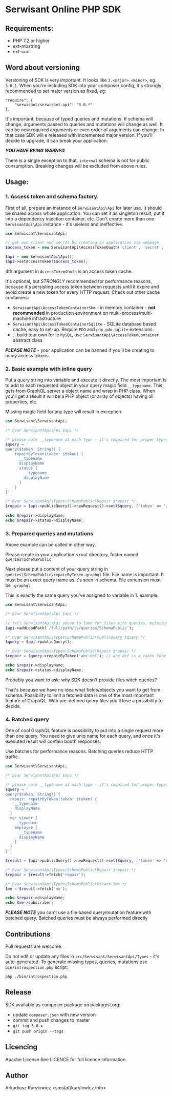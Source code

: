 # Serwisant Online PHP SDK

## Requirements:

* PHP 7.2 or higher
* ext-mbstring
* ext-curl

## Word about versioning

Versioning of SDK is very important. It looks like `3.<major>.<minor>`, eg. `3.0.1`. When you're including SDK into your
composer config, it's strongly recommended to set major version as fixed, eg:

```
"require": {
    "serwisant/serwisant-api": "3.0.*"
},
```  

It's important, because of typed queries and mutations. If schema will change, arguments passed to queries and mutations
will change as well. It can be new required arguments or even order of arguments can change. In that case SDK will e
released with incremented major version. If you'll decide to upgrade, it can break your application.

***YOU HAVE BEING WARNED.***

There is a single exception to that. `internal` schema is not for public consumption. Breaking changes will be excluded
from above rules.

## Usage:

### 1. Access token and schema factory.

First of all, prepare an instance of `SerwisantApi\Api` for later use. It should be shared across whole application. You
can set it as singleton result, put it into a dependency injection container, etc. Don't create more than
one `SerwisantApi\Api` instance - it's useless and ineffective.

```php
use Serwisant\SerwisantApi;

// get own client and secret by creating an application via webpage
$access_token = new SerwisantApi\AccessTokenOauth('client', 'secret', 'public', (new SerwisantApi\AccessTokenContainerFile));

$api = new SerwisantApi\Api();
$api->setAccessToken($access_token);
```

4th argument in `AccessTokenOauth` is an access token cache.

It's optional, but *STRONGLY* recommended for performance reasons, because it's persisting access token between requests
until it expire and avoid create a new token for every HTTP request. Check out other cache containers:

- `SerwisantApi\AccessTokenContainerShm` - in memory container - **not recommended** in production environment on
  multi-process/multi-machine infrastructure
- `SerwisantApi\AccessTokenContainerSqlite` - SQLite database based cache, easy to set-up. Require `PDO`
  and `php_pdo_sqlite` extensions.
- ...build tour own for ie `MySQL`, use `SerwisantApi\AccessTokenContainer` abstract class

***PLEASE NOTE*** - your application can be banned if you'll be creating to many access tokens.

### 2. Basic example with inline query

Put a query string into variable and execute it directly. The most important is to add to each requested object in your
query magic field `__typename`. This gets from GraphQL server a object name and wrap in PHP class. When you'll get a
result it will be a PHP object (or array of objects) having all properties, etc.

Missing magic field for any type will result in exception.

```php
use Serwisant\SerwisantApi;

/* @var SerwisantApi\Api $api */

/* please note __typename at each type - it's required for proper typecast */
$query = '
query($token: String!) {
    repairByToken(token: $token) {
      __typename
      displayName
      status {
        __typename
        displayName
      }
    }
}';

/* @var SerwisantApi\Types\SchemaPublic\Repair $repair */
$repair = $api->publicQuery()->newRequest()->set($query, ['token' => 'abc-def'])->execute()->fetch();
 
echo $repair->displayName;
echo $repair->status->displayName;
```

### 3. Prepared queries and mutations

Above example can be called in other way.

Please create in your application's root directory, folder named `queries\SchemaPublic`

Next please put a content of your query string in `queries\SchemaPublic\repairByToken.graphql` file. File name is
important. It must be an exact query name as it's seen in schema. File exnension must be `.graphql`.

This is exactly the same query you've assigned to variable in 1. example.

```php
use Serwisant\SerwisantApi;

/* @var SerwisantApi\Api $api */

// tell SerwisantApi\Api where to look for files with queries, mutations, etc. It can be done once, in 1. example.
$api->addLoadPath('/full/path/to/queries/SchemaPublic');

/* @var SerwisantApi\Types\SchemaPublic\PublicQuery $query */
$query = $api->publicQuery();

/* @var SerwisantApi\Types\SchemaPublic\Repair $repair */
$repair = $query->repairByToken('abc-def'); // abc-def is a token form repair fetched from user input

echo $repair->displayName;
echo $repair->status->displayName;
```

Probably you want to ask: why SDK doesn't provide files witch queries?

That's because we have no idea what fields/objects you want to get from schema. Possibility to limit a fetched data is
one of the most important feature of GraphQL. With pre-defined query files you'll lose a possibility to decide.

### 4. Batched query

One of cool GraphQL feature is possibility to put into a single request more than one query. You need to give uniq name
for each query, and once it's executed result will contain booth responses.

Use batches for performance reasons. Batching queries reduce HTTP traffic.

```php
use Serwisant\SerwisantApi;

/* @var SerwisantApi\Api $api */

/* please note __typename at each type - it's required for proper typecast */
$query = '
query($token: String!) {
  repair: repairByToken(token: $token) {
    __typename
    displayName
  }
  me: viewer {
    __typename
    employee {
      __typename
      displayName
    }
  } 
}';

$result = $api->publicQuery()->newRequest()->set($query, ['token' => 'abc-def'])->execute();

/* @var SerwisantApi\Types\SchemaPublic\Repair $repair */
$repair = $result->fetch('repair');

/* @var SerwisantApi\Types\SchemaPublic\Viewer $me */
$me = $result->fetch('me');

echo $repair->displayName;
echo $me->subscriber;
```

***PLEASE NOTE*** you can't use a file based query/mutation feature with batched query. Batched queries must be always
performed directly

## Contributions

Pull requests are welcome. 

Do not edit or update any files in `src/Serwisant/SerwisantApi/Types` - it's auto-generated. To
generate missing types, queries, mutations use `bin/introspection.php` script:

```
php ./bin/introspection.php 
```

## Release

SDK available as composer package on packagist.org:

- update `composer.json` with new version
- commit and push changes to master
- `git tag 3.0.x`
- `git push origin --tags`

## Licencing

Apache License
See LICENCE for full licence information.

## Author

Arkadiusz Kuryłowicz <sms(at)kurylowicz.info>